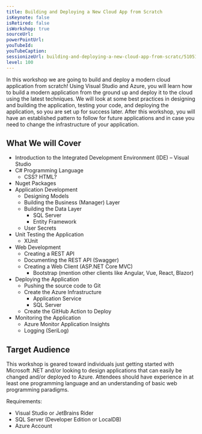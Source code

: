 ```yaml
---
title: Building and Deploying a New Cloud App from Scratch
isKeynote: false
isRetired: false
isWorkshop: true
sourceUrl:
powerPointUrl:  
youTubeId:
youTubeCaption:
sessionizeUrl: building-and-deploying-a-new-cloud-app-from-scratc/51051
level: 100
---
```

In this workshop we are going to build and deploy a modern cloud application from scratch!
Using Visual Studio and Azure, you will learn how to build a modern application from the ground up
and deploy it to the cloud using the latest techniques.
We will look at some best practices in designing and building the application,
testing your code, and deploying the application, so you are set up for success later.
After this workshop,
you will have an established pattern to follow for future applications
and in case you need to change the infrastructure of your application. 

## What We will Cover

- Introduction to the Integrated Development Environment (IDE) – Visual Studio
- C# Programming Language
  - CSS? HTML?
- Nuget Packages
- Application Development
  - Designing Models
  - Building the Business (Manager) Layer
  - Building the Data Layer
    - SQL Server
    - Entity Framework
  - User Secrets
- Unit Testing the Application
  - XUnit
- Web Development
  - Creating a REST API
  - Documenting the REST API (Swagger)
  - Creating a Web Client (ASP.NET Core MVC)
    - Bootstrap (mention other clients like Angular, Vue, React, Blazor)
- Deploying the Application
  - Pushing the source code to Git
  - Create the Azure Infrastructure
    - Application Service
    - SQL Server
  - Create the GitHub Action to Deploy
- Monitoring the Application
  - Azure Monitor Application Insights
  - Logging (SeriLog)

## Target Audience

This workshop is geared toward individuals just getting started with Microsoft .NET and/or looking to design applications that can easily be changed and/or deployed to Azure. Attendees should have experience in at least one programming language and an understanding of basic web programming paradigms.

Requirements:

- Visual Studio or JetBrains Rider
- SQL Server (Developer Edition or LocalDB)
- Azure Account
